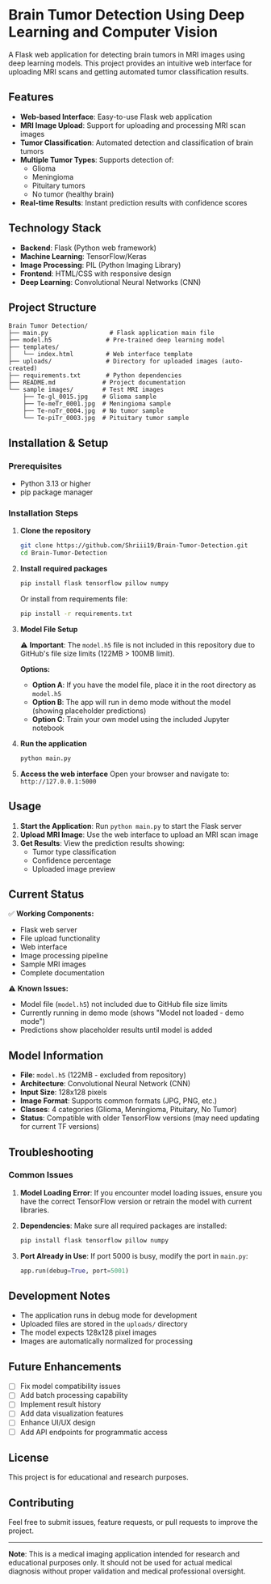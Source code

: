 # Brain Tumor Detection Using Deep Learning and Computer Vision

A Flask web application for detecting brain tumors in MRI images using deep learning models. This project provides an intuitive web interface for uploading MRI scans and getting automated tumor classification results.

## Features

- **Web-based Interface**: Easy-to-use Flask web application
- **MRI Image Upload**: Support for uploading and processing MRI scan images
- **Tumor Classification**: Automated detection and classification of brain tumors
- **Multiple Tumor Types**: Supports detection of:
  - Glioma
  - Meningioma
  - Pituitary tumors
  - No tumor (healthy brain)
- **Real-time Results**: Instant prediction results with confidence scores

## Technology Stack

- **Backend**: Flask (Python web framework)
- **Machine Learning**: TensorFlow/Keras
- **Image Processing**: PIL (Python Imaging Library)
- **Frontend**: HTML/CSS with responsive design
- **Deep Learning**: Convolutional Neural Networks (CNN)

## Project Structure

```
Brain Tumor Detection/
├── main.py                 # Flask application main file
├── model.h5               # Pre-trained deep learning model
├── templates/
│   └── index.html         # Web interface template
├── uploads/               # Directory for uploaded images (auto-created)
├── requirements.txt       # Python dependencies
├── README.md             # Project documentation
└── sample images/        # Test MRI images
    ├── Te-gl_0015.jpg    # Glioma sample
    ├── Te-meTr_0001.jpg  # Meningioma sample
    ├── Te-noTr_0004.jpg  # No tumor sample
    └── Te-piTr_0003.jpg  # Pituitary tumor sample
```

## Installation & Setup

### Prerequisites
- Python 3.13 or higher
- pip package manager

### Installation Steps

1. **Clone the repository**
   ```bash
   git clone https://github.com/Shriii19/Brain-Tumor-Detection.git
   cd Brain-Tumor-Detection
   ```

2. **Install required packages**
   ```bash
   pip install flask tensorflow pillow numpy
   ```
   
   Or install from requirements file:
   ```bash
   pip install -r requirements.txt
   ```

3. **Model File Setup**
   
   ⚠️ **Important**: The `model.h5` file is not included in this repository due to GitHub's file size limits (122MB > 100MB limit).
   
   **Options:**
   - **Option A**: If you have the model file, place it in the root directory as `model.h5`
   - **Option B**: The app will run in demo mode without the model (showing placeholder predictions)
   - **Option C**: Train your own model using the included Jupyter notebook

4. **Run the application**
   ```bash
   python main.py
   ```

5. **Access the web interface**
   Open your browser and navigate to: `http://127.0.0.1:5000`

## Usage

1. **Start the Application**: Run `python main.py` to start the Flask server
2. **Upload MRI Image**: Use the web interface to upload an MRI scan image
3. **Get Results**: View the prediction results showing:
   - Tumor type classification
   - Confidence percentage
   - Uploaded image preview

## Current Status

✅ **Working Components:**
- Flask web server
- File upload functionality
- Web interface
- Image processing pipeline
- Sample MRI images
- Complete documentation

⚠️ **Known Issues:**
- Model file (`model.h5`) not included due to GitHub file size limits
- Currently running in demo mode (shows "Model not loaded - demo mode")
- Predictions show placeholder results until model is added

## Model Information

- **File**: `model.h5` (122MB - excluded from repository)
- **Architecture**: Convolutional Neural Network (CNN)
- **Input Size**: 128x128 pixels
- **Image Format**: Supports common formats (JPG, PNG, etc.)
- **Classes**: 4 categories (Glioma, Meningioma, Pituitary, No Tumor)
- **Status**: Compatible with older TensorFlow versions (may need updating for current TF versions)

## Troubleshooting

### Common Issues

1. **Model Loading Error**: If you encounter model loading issues, ensure you have the correct TensorFlow version or retrain the model with current libraries.

2. **Dependencies**: Make sure all required packages are installed:
   ```bash
   pip install flask tensorflow pillow numpy
   ```

3. **Port Already in Use**: If port 5000 is busy, modify the port in `main.py`:
   ```python
   app.run(debug=True, port=5001)
   ```

## Development Notes

- The application runs in debug mode for development
- Uploaded files are stored in the `uploads/` directory
- The model expects 128x128 pixel images
- Images are automatically normalized for processing

## Future Enhancements

- [ ] Fix model compatibility issues
- [ ] Add batch processing capability
- [ ] Implement result history
- [ ] Add data visualization features
- [ ] Enhance UI/UX design
- [ ] Add API endpoints for programmatic access

## License

This project is for educational and research purposes.

## Contributing

Feel free to submit issues, feature requests, or pull requests to improve the project.

---

**Note**: This is a medical imaging application intended for research and educational purposes only. It should not be used for actual medical diagnosis without proper validation and medical professional oversight.